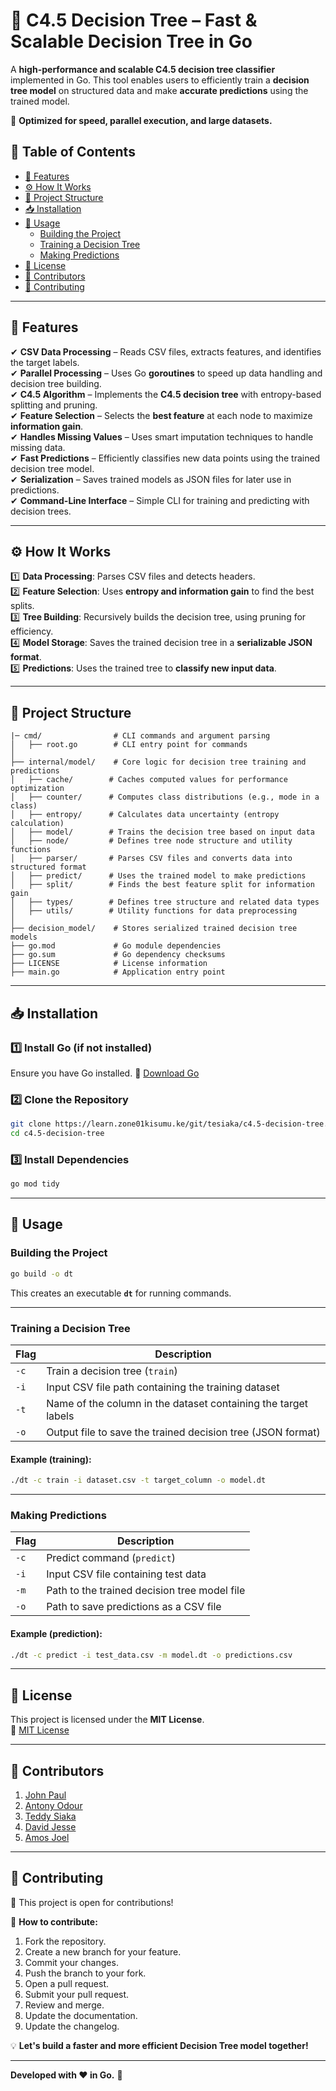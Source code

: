 # 📌 **C4.5 Decision Tree** – Fast & Scalable Decision Tree in Go  

A **high-performance and scalable C4.5 decision tree classifier** implemented in Go. This tool enables users to efficiently train a **decision tree model** on structured data and make **accurate predictions** using the trained model.  

🚀 **Optimized for speed, parallel execution, and large datasets.**  

## 📑 **Table of Contents**  

- [🚀 Features](#-features)  
- [⚙️ How It Works](#️-how-it-works)  
- [📂 Project Structure](#-project-structure)  
- [📥 Installation](#-installation)  
- [🔧 Usage](#-usage)  
  - [Building the Project](#building-the-project)  
  - [Training a Decision Tree](#training-a-decision-tree)  
  - [Making Predictions](#making-predictions)  
- [📜 License](#-license)  
- [🙌 Contributors](#-contributors)  
- [🤝 Contributing](#-contributing)  

---

## 🚀 **Features**  

✔ **CSV Data Processing** – Reads CSV files, extracts features, and identifies the target labels.  
✔ **Parallel Processing** – Uses Go **goroutines** to speed up data handling and decision tree building.  
✔ **C4.5 Algorithm** – Implements the **C4.5 decision tree** with entropy-based splitting and pruning.  
✔ **Feature Selection** – Selects the **best feature** at each node to maximize **information gain**.  
✔ **Handles Missing Values** – Uses smart imputation techniques to handle missing data.  
✔ **Fast Predictions** – Efficiently classifies new data points using the trained decision tree model.  
✔ **Serialization** – Saves trained models as JSON files for later use in predictions.  
✔ **Command-Line Interface** – Simple CLI for training and predicting with decision trees.  

---

## ⚙️ **How It Works**  

1️⃣ **Data Processing**: Parses CSV files and detects headers.  
2️⃣ **Feature Selection**: Uses **entropy and information gain** to find the best splits.  
3️⃣ **Tree Building**: Recursively builds the decision tree, using pruning for efficiency.  
4️⃣ **Model Storage**: Saves the trained decision tree in a **serializable JSON format**.  
5️⃣ **Predictions**: Uses the trained tree to **classify new input data**.  

---

## 📂 **Project Structure**  

```plaintext
|─ cmd/                # CLI commands and argument parsing  
│   ├── root.go        # CLI entry point for commands  
│  
├── internal/model/    # Core logic for decision tree training and predictions  
│   ├── cache/        # Caches computed values for performance optimization  
│   ├── counter/      # Computes class distributions (e.g., mode in a class)  
│   ├── entropy/      # Calculates data uncertainty (entropy calculation)  
│   ├── model/        # Trains the decision tree based on input data  
│   ├── node/         # Defines tree node structure and utility functions  
│   ├── parser/       # Parses CSV files and converts data into structured format  
│   ├── predict/      # Uses the trained model to make predictions  
│   ├── split/        # Finds the best feature split for information gain  
│   ├── types/        # Defines tree structure and related data types  
│   ├── utils/        # Utility functions for data preprocessing  
│  
├── decision_model/    # Stores serialized trained decision tree models  
├── go.mod             # Go module dependencies  
├── go.sum             # Go dependency checksums  
├── LICENSE            # License information  
├── main.go            # Application entry point  
```

---

## 📥 **Installation**  

### **1️⃣ Install Go (if not installed)**  

Ensure you have Go installed. 🔗 [Download Go](https://golang.org/dl/)  

### **2️⃣ Clone the Repository**  

```bash
git clone https://learn.zone01kisumu.ke/git/tesiaka/c4.5-decision-tree.git
cd c4.5-decision-tree
```

### **3️⃣ Install Dependencies**  

```bash
go mod tidy
```

---

## 🔧 **Usage**  

### **Building the Project**  

```bash
go build -o dt
```

This creates an executable **`dt`** for running commands.  

---

### **Training a Decision Tree**  

| Flag | Description |
|------|------------|
| `-c` | Train a decision tree (`train`) |
| `-i` | Input CSV file path containing the training dataset |
| `-t` | Name of the column in the dataset containing the target labels |
| `-o` | Output file to save the trained decision tree (JSON format) |

#### Example (training):  

```bash
./dt -c train -i dataset.csv -t target_column -o model.dt
```

---

### **Making Predictions**  

| Flag | Description |
|------|------------|
| `-c` | Predict command (`predict`) |
| `-i` | Input CSV file containing test data |
| `-m` | Path to the trained decision tree model file |
| `-o` | Path to save predictions as a CSV file |

#### Example (prediction):  

```bash
./dt -c predict -i test_data.csv -m model.dt -o predictions.csv
```

---

## 📜 **License**  

This project is licensed under the **MIT License**.  
🔗 [MIT License](https://learn.zone01kisumu.ke/git/tesiaka/c4.5-decision-tree/src/branch/main/LICENSE)  

---

## 🙌 **Contributors**  

1. [John Paul](https://github.com/nyunja)  
2. [Antony Odour](https://github.com/oduortoni)  
3. [Teddy Siaka](https://github.com/Siak385)  
4. [David Jesse](https://github.com/DavJesse)  
5. [Amos Joel](https://github.com/Murzuqisah)  

---

## 🤝 **Contributing**  

🚀 This project is open for contributions!  

🔹 **How to contribute:**  

1. Fork the repository.
2. Create a new branch for your feature.
3. Commit your changes.
4. Push the branch to your fork.
5. Open a pull request.
6. Submit your pull request.
7. Review and merge.
8. Update the documentation.
9. Update the changelog.
 

💡 **Let's build a faster and more efficient Decision Tree model together!**  

---

**Developed with ❤️ in Go.** 🚀